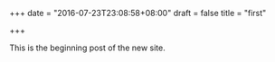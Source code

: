 +++
date = "2016-07-23T23:08:58+08:00"
draft = false
title = "first"

+++

This is the beginning post of the new site.